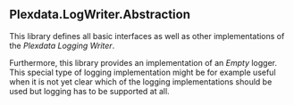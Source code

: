 
## Plexdata.LogWriter.Abstraction

This library defines all basic interfaces as well as other implementations 
of the *Plexdata Logging Writer*.

Furthermore, this library provides an implementation of an *Empty* logger. 
This special type of logging implementation might be for example useful 
when it is not yet clear which of the logging implementations should be 
used but logging has to be supported at all.
